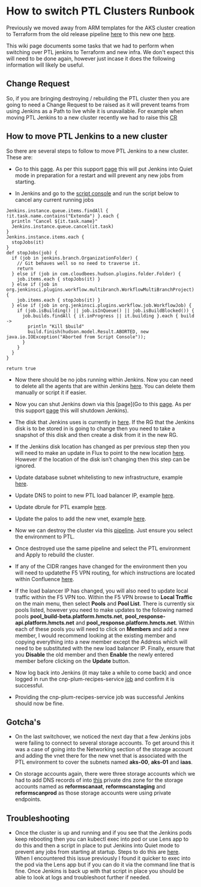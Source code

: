 # How to switch PTL Clusters Runbook

Previously we moved away from ARM templates for the AKS cluster creation to Terraform from the old release pipeline [here](https://dev.azure.com/hmcts/CNP/_release?definitionId=16&view=mine&_a=releases) to this new one [here](https://dev.azure.com/hmcts/CNP/_build?definitionId=483&_a=summary).

This wiki page documents some tasks that we had to perform when switching over PTL jenkins to Terraform and new infra. We don't expect this will need to be done again, however just incase it does the following information will likely be useful.


## Change Request

So, if you are bringing destroying / rebuilding the PTL cluster then you are going to need a Change Request to be raised as it will prevent teams from using Jenkins as a Path to live while it is unavailable. For example when moving PTL Jenkins to a new cluster recently we had to raise this [CR](https://mojcppprod.service-now.com/nav_to.do?uri=change_request.do?sys_id=0165575f1b3c01103d11a75b234bcbed) 

## How to move PTL Jenkins to a new cluster

So there are several steps to follow to move PTL Jenkins to a new cluster. These are:

* Go to this [page](https://build.platform.hmcts.net/quietDown). As per this support [page](https://support.cloudbees.com/hc/en-us/articles/216118748-How-to-Start-Stop-or-Restart-your-Instance-) this will put Jenkins into Quiet mode in preparation for a restart and will prevent any new jobs from starting.

* In Jenkins and go to the [script console](https://build.platform.hmcts.net/script) and run the script below to cancel any current running jobs

```command
Jenkins.instance.queue.items.findAll { !it.task.name.contains("Extenda") }.each { 
  println "Cancel ${it.task.name}"
  Jenkins.instance.queue.cancel(it.task)
}
Jenkins.instance.items.each {
  stopJobs(it)
}
def stopJobs(job) {
  if (job in jenkins.branch.OrganizationFolder) {
    // Git behaves well so no need to traverse it.
    return
  } else if (job in com.cloudbees.hudson.plugins.folder.Folder) {
    job.items.each { stopJobs(it) }
  } else if (job in org.jenkinsci.plugins.workflow.multibranch.WorkflowMultiBranchProject) {
    job.items.each { stopJobs(it) }
  } else if (job in org.jenkinsci.plugins.workflow.job.WorkflowJob) {
    if (job.isBuilding() || job.isInQueue() || job.isBuildBlocked()) {
      job.builds.findAll { it.inProgress || it.building }.each { build ->
        println "Kill $build"
        build.finish(hudson.model.Result.ABORTED, new java.io.IOException("Aborted from Script Console"));
      }
    }
  }
}

return true
```

* Now there should be no jobs running within Jenkins. Now you can need to delete all the agents that are within Jenkins [here](https://build.platform.hmcts.net/computer/). You can delete them manually or script it if easier.

* Now you can shut Jenkins down via this [page](Go to this [page](https://build.platform.hmcts.net/safeExit). As per this support [page](https://support.cloudbees.com/hc/en-us/articles/216118748-How-to-Start-Stop-or-Restart-your-Instance-) this will shutdown Jenkins).

* The disk that Jenkins uses is currently in [here](https://portal.azure.com/#@HMCTS.NET/resource/subscriptions/1baf5470-1c3e-40d3-a6f7-74bfbce4b348/resourceGroups/disks-ptl-rg/providers/Microsoft.Compute/disks/jenkins-disk). If the RG that the Jenkins disk is to be stored in is going to change then you need to take a snapshot of this disk and then create a disk from it in the new RG. 

* If the Jenkins disk location has changed as per previous step then you will need to make an update in Flux to point to the new location [here](https://github.com/hmcts/cnp-flux-config/blob/ad4d68fc8bf1fa95067852c7c8be9687ff79fe87/apps/jenkins/jenkins/ptl-intsvc/disk.yaml#L8). However if the location of the disk isn't changing then this step can be ignored.

* Update database subnet whitelisting to new infrastructure, example [here](https://github.com/hmcts/cnp-database-subnet-whitelisting/pull/115).

* Update DNS to point to new PTL load balancer IP, example [here](https://github.com/hmcts/azure-private-dns/pull/319).

* Update dbrule for PTL example [here](https://github.com/hmcts/cnp-aks-pipelines/pull/154).

* Update the palos to add the new vnet, example [here](https://github.com/hmcts/rdo-terraform-hub-dmz/pull/529).

* Now we can destroy the cluster via this [pipeline](https://dev.azure.com/hmcts/CNP/_build?definitionId=483). Just ensure you select the environment to PTL.

* Once destroyed use the same pipeline and select the PTL environment and Apply to rebuild the cluster.

* If any of the CIDR ranges have changed for the environment then you will need to updatethe F5 VPN routing, for which instructions are located within Confluence [here](https://tools.hmcts.net/confluence/pages/viewpage.action?pageId=1507734212&__ncforminfo=jg5-z5dXO0uZNKs1UZKpEsg48dZNWXS6DXzxmNeJhRkVC5PVcmM1mwR3RjBL1u4SB8kNYsqIdl4=&__ncforminfo=PRBS3dnbiHelqAx5qdwuNiFxIcFGqUacblP4UYHTaS97GYb3xICFZ4MTZfumUVbjpZvV9yrWH-5uyXJcbSWrsxLeIy7RYbmyXl8jO9VW6xk=&__ncforminfo=Ek1uRjDv4p5aw9vBhQ3AFJlMRxxagHNKs4eFYMr0Cbtt6o09_xzmmd6YmOh7ZFBMGwli3bZw4FhWMQ6CERx0Jk4WWQpcZlyNhu1uBGiwaYbSib-SGwDOJg==&__ncforminfo=-mah-qGlXr3eKnJtMbGIu0TQiMjkvpsVjCdBK8ISvWyRfvnoK8a3hzENJZpLmYJBAP8eq4nor3UJulDEPD7638eG5db4_nSvzRGBz7oMFG0nx_y3jvuv15qmOTSIc3TU&__ncforminfo=bcwN5ndJOQfhzfdjxxhD1EUDUza6crAsTtIFeQG4oO7YHaVLE1f_tqmEe6RXpBmChniNSDPOsg1vGne-v22wKUTg4wBerXasPM8405tR_W3HaxhTdlk_l3s-OSTTdNvqGvr6IC3YYDM=&__ncforminfo=ibnVBMVvg-eF2oyZooi87nbWmngpp0tyuPdtuGf1wuoWDm2MxT9JphFEzEROnPXvQ60aq4UdTixEgp3u8zc2oOIcim8vXHjkZA-BUeRtAmRVjCi2xVlTi5IqmyEOaDWkGMnhAw_3iM9JV3aPEFci_g==&__ncforminfo=dXUCes0IB07ZUaVSrf-aab3xMzbh_zF2QNe84ibKD16lj-sdjQTXI7l6sy4tI1aED-uzXHmx0L0Z-HCycTucQdVOXHyXCdpIFP7v9NDyk3cWpHoFjy7pwReRUWb08R3DuOZnWJe3PIO8ElaEHXLLmscB2jyjOos6&__ncforminfo=hzwXbbmVk8Hhxa4LkczkGSGCn1PDWQ0Bx9qRXEeTPY91B3Fbexn8bIjHYabsZJs5q4LNTYKr_dpObK946RxpAhEBvqQe3JHu-08Iy4cZil90qdAjQ3DKgLpT0PxWJ2w1pArkNaHvXOblJLyD8XpLkYLq7nn9CQyA77feB8Cymyw=&__ncforminfo=jOx7Nh1lgnTN41nobqt27ZJWLdip1CCUEWrthbjvGapn3uQoEnNORHZCOc5iCiK0z8csgtXiagNV3TQstUNDHgOQ64vu9_dCpr8T5_TBiGa9Z1U93o10srRkCbSXNNHP8fr1zNdNScDgAuNh5t4xBDjs9cuukb8OOJQ5V2WRIgkx9oCad0fKcA==&__ncforminfo=UaMRZYtR1OBcHmeefiIronvHkrYabMuSDYnTA4P4j7LyZ4WfKXXWF2bHUgZlqrdWDDToQwU8VRjsirw9419LFChyycKRrZWkcbuAOZn9ay_kzB83rzEwZN8_EMP5NyvdtdJH3kJicw3ZedR92HMyVsOUWLcLJh6B1yKBlXs8LT6O-PmUVHUVFLLhFhvMNzoX).

* If the load balancer IP has changed, you will also need to update local traffic within the F5 VPN too. Within the F5 VPN browse to **Local Traffic** on the main menu, then select **Pools** and **Pool List**. There is currently six pools listed, however you need to make updates to the following named pools **pool_build-beta.platform.hmcts.net**, **pool_response-api.platform.hmcts.net** and **pool_response.platform.hmcts.net**. Within each of these pools you will need to click on **Members** and add a new member, I would recommend looking at the existing member and copying everything into a new member except the Address which will need to be substituted with the new load balancer IP. Finally, ensure that you **Disable** the old member and then **Enable** the newly entered member before clicking on the **Update** button.

* Now log back into Jenkins (it may take a while to come back) and once logged in run the cnp-plum-recipes-service [job](https://build.platform.hmcts.net/view/Platform/job/HMCTS_CNP/job/cnp-plum-recipes-service/job/master/) and confirm it is successful.

* Providing the cnp-plum-recipes-service job was successful Jenkins should now be fine.

## Gotcha's

* On the last switchover, we noticed the next day that a few Jenkins jobs were failing to connect to several storage accounts. To get around this it was a case of going into the Networking section of the storage account and adding the vnet there for the new vnet that is associated with the PTL environment to cover the subnets named **aks-00**, **aks-01** and **iaas**.

* On storage accounts again, there were three storage accounts which we had to add DNS records of into [this](https://portal.azure.com/#@HMCTS.NET/resource/subscriptions/1baf5470-1c3e-40d3-a6f7-74bfbce4b348/resourceGroups/core-infra-intsvc-rg/providers/Microsoft.Network/privateDnsZones/privatelink.blob.core.windows.net) private dns zone for the storage accounts named as **reformscanaat**, **reformscanstaging** and **reformscanprod** as those storage accounts were using private endpoints.


## Troubleshooting

* Once the cluster is up and running and if you see that the Jenkins pods keep rebooting then you can kubectl exec into pod or use Lens app to do this and then a script in place to put Jenkins into Quiet mode to prevent any jobs from starting at startup. Steps to do this are [here](https://support.cloudbees.com/hc/en-us/articles/203737684-How-can-I-prevent-jenkins-from-starting-new-jobs-after-a-restart-). When I encountered this issue previously I found it quicker to exec into the pod via the Lens app but if you can do it via the command line that is fine. Once Jenkins is back up with that script in place you should be able to look at logs and troubleshoot further if needed.
